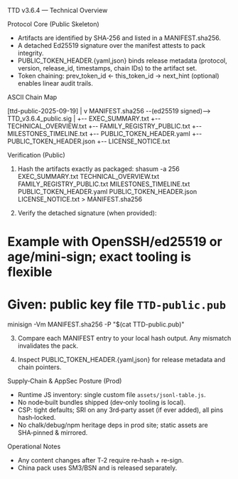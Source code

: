 TTD v3.6.4 — Technical Overview


Protocol Core (Public Skeleton)
- Artifacts are identified by SHA‑256 and listed in a MANIFEST.sha256.
- A detached Ed25519 signature over the manifest attests to pack integrity.
- PUBLIC_TOKEN_HEADER.{yaml,json} binds release metadata (protocol, version, release_id, timestamps, chain IDs) to the artifact set.
- Token chaining: prev_token_id ← this_token_id → next_hint (optional) enables linear audit trails.


ASCII Chain Map


[ttd-public-2025-09-19]
|
v
MANIFEST.sha256 --(ed25519 signed)--> TTD_v3.6.4_public.sig
|
+-- EXEC_SUMMARY.txt
+-- TECHNICAL_OVERVIEW.txt
+-- FAMILY_REGISTRY_PUBLIC.txt
+-- MILESTONES_TIMELINE.txt
+-- PUBLIC_TOKEN_HEADER.yaml
+-- PUBLIC_TOKEN_HEADER.json
+-- LICENSE_NOTICE.txt


Verification (Public)
1) Hash the artifacts exactly as packaged:
shasum -a 256 EXEC_SUMMARY.txt TECHNICAL_OVERVIEW.txt \
FAMILY_REGISTRY_PUBLIC.txt MILESTONES_TIMELINE.txt \
PUBLIC_TOKEN_HEADER.yaml PUBLIC_TOKEN_HEADER.json \
LICENSE_NOTICE.txt > MANIFEST.sha256


2) Verify the detached signature (when provided):
# Example with OpenSSH/ed25519 or age/mini‑sign; exact tooling is flexible
# Given: public key file `TTD-public.pub`
minisign -Vm MANIFEST.sha256 -P "$(cat TTD-public.pub)"


3) Compare each MANIFEST entry to your local hash output. Any mismatch invalidates the pack.


4) Inspect PUBLIC_TOKEN_HEADER.{yaml,json} for release metadata and chain pointers.


Supply‑Chain & AppSec Posture (Prod)
- Runtime JS inventory: single custom file `assets/jsonl-table.js`.
- No node‑built bundles shipped (dev‑only tooling is local).
- CSP: tight defaults; SRI on any 3rd‑party asset (if ever added), all pins hash‑locked.
- No chalk/debug/npm heritage deps in prod site; static assets are SHA‑pinned & mirrored.


Operational Notes
- Any content changes after T‑2 require re‑hash + re‑sign.
- China pack uses SM3/BSN and is released separately.
